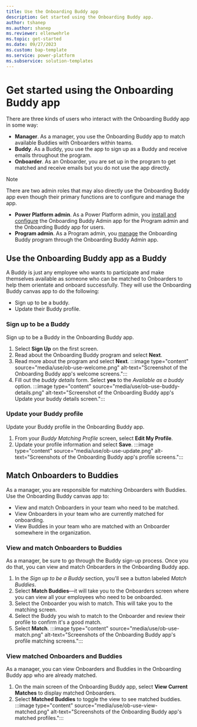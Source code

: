 ```yaml
---
title: Use the Onboarding Buddy app
description: Get started using the Onboarding Buddy app.
author: tshanep
ms.author: shanep
ms.reviewer: ellenwehrle
ms.topic: get-started
ms.date: 09/27/2023
ms.custom: bap-template
ms.service: power-platform
ms.subservice: solution-templates
---
```


# Get started using the Onboarding Buddy app

There are three kinds of users who interact with the Onboarding Buddy app in some way:

- **Manager**. As a manager, you use the Onboarding Buddy app to match available Buddies with Onboarders within teams.
- **Buddy**. As a Buddy, you use the app to sign up as a Buddy and receive emails throughout the program.
- **Onboarder**. As an Onboarder, you are set up in the program to get matched and receive emails but you do not use the app directly.

> [!NOTE]
> There are two admin roles that may also directly use the Onboarding Buddy app even though their primary functions are to configure and manage the app.
>
> - **Power Platform admin**. As a Power Platform admin, you [install and configure](/install-and-configure.md/) the Onboarding Buddy Admin app for the Program admin and the Onboarding Buddy app for users.
> - **Program admin**. As a Program admin, you [manage](/manage.md) the Onboarding Buddy program through the Onboarding Buddy Admin app.

## Use the Onboarding Buddy app as a Buddy

A Buddy is just any employee who wants to participate and make themselves available as someone who can be matched to Onboarders to help them orientate and onboard successfully. They will use the Onboarding Buddy canvas app to do the following:

- Sign up to be a buddy.
- Update their Buddy profile.

### Sign up to be a Buddy

Sign up to be a Buddy in the Onboarding Buddy app.

1. Select **Sign Up** on the first screen.
1. Read about the Onboarding Buddy program and select **Next**.
1. Read more about the program and select **Next**.
:::image type="content" source="media/use/ob-use-welcome.png" alt-text="Screenshot of the Onboarding Buddy app's welcome screens.":::
1. Fill out the *buddy details* form. Select **yes** to the *Available as a buddy* option.
:::image type="content" source="media/use/ob-use-buddy-details.png" alt-text="Screenshot of the Onboarding Buddy app's Update your buddy details screen.":::

### Update your Buddy profile

Update your Buddy profile in the Onboarding Buddy app.

1. From your *Buddy Matching Profile* screen, select **Edit My Profile**.
1. Update your profile information and select **Save**.
:::image type="content" source="media/use/ob-use-update.png" alt-text="Screenshots of the Onboarding Buddy app's profile screens.":::

## Match Onboarders to Buddies

As a manager, you are responsible for matching Onboarders with Buddies. Use the Onboarding Buddy canvas app to:

- View and match Onboarders in your team who need to be matched.
- View Onboarders in your team who are currently matched for onboarding.
- View Buddies in your team who are matched with an Onboarder somewhere in the organization.

### View and match Onboarders to Buddies

As a manager, be sure to go through the Buddy sign-up process. Once you do that, you can view and match Onboarders in the Onboarding Buddy app.

1. In the *Sign up to be a Buddy* section, you'll see a button labeled *Match Buddies*.
1. Select **Match Buddies**—it will take you to the Onboarders screen where you can view all your employees who need to be onboarded.
1. Select the Onboarder you wish to match. This will take you to the matching screen.
1. Select the Buddy you wish to match to the Onboarder and review their profile to confirm it's a good match.
1. Select **Match**.
:::image type="content" source="media/use/ob-use-match.png" alt-text="Screenshots of the Onboarding Buddy app's profile matching screens.":::

### View matched Onboarders and Buddies

As a manager, you can view Onboarders and Buddies in the Onboarding Buddy app who are already matched.

1. On the main screen of the Onboarding Buddy app, select **View Current Matches** to display matched Onboarders.
1. Select **Matched Buddies** to toggle the view to see matched buddies.
:::image type="content" source="media/use/ob-use-view-matched.png" alt-text="Screenshots of the Onboarding Buddy app's matched profiles.":::